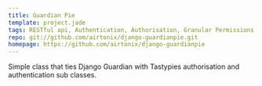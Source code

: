 ```yaml
---
title: Guardian Pie
template: project.jade
tags: RESTful api, Authentication, Authorisation, Granular Permissions
repo: git://github.com/airtonix/django-guardianpie.git
homepage: https://github.com/airtonix/django-guardianpie
---
```


Simple class that ties Django Guardian with Tastypies authorisation and authentication sub classes.